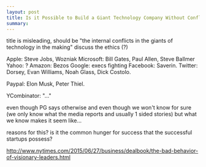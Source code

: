 ```yaml
---
layout: post
title: Is it Possible to Build a Giant Technology Company Without Conflict?
summary:
---
```


title is misleading, should be "the internal conflicts in the giants of technology in the making"
discuss the ethics (?)

Apple: Steve Jobs, Wozniak
Microsoft: Bill Gates, Paul Allen, Steve Ballmer
Yahoo: ?
Amazon: Bezos
Google: execs fighting
Facebook: Saverin.
Twitter: Dorsey, Evan Williams, Noah Glass, Dick Costolo.

Paypal: Elon Musk, Peter Thiel.


YCombinator: "..."



even though PG says otherwise
and even though we won't know for sure (we only know what the media reports and usually 1 sided stories)
but what we know makes it seem like...

reasons for this?
is it the common hunger for success that the successful startups possess?


http://www.nytimes.com/2015/06/27/business/dealbook/the-bad-behavior-of-visionary-leaders.html


